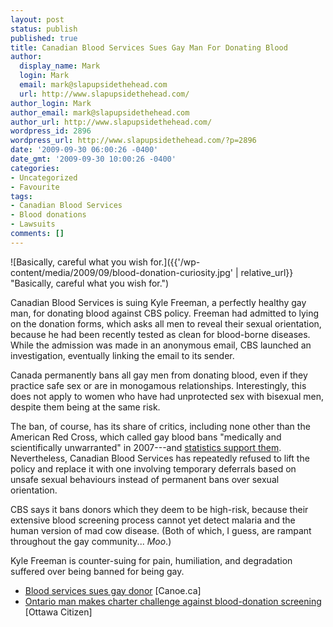 ```yaml
---
layout: post
status: publish
published: true
title: Canadian Blood Services Sues Gay Man For Donating Blood
author:
  display_name: Mark
  login: Mark
  email: mark@slapupsidethehead.com
  url: http://www.slapupsidethehead.com/
author_login: Mark
author_email: mark@slapupsidethehead.com
author_url: http://www.slapupsidethehead.com/
wordpress_id: 2896
wordpress_url: http://www.slapupsidethehead.com/?p=2896
date: '2009-09-30 06:00:26 -0400'
date_gmt: '2009-09-30 10:00:26 -0400'
categories:
- Uncategorized
- Favourite
tags:
- Canadian Blood Services
- Blood donations
- Lawsuits
comments: []
---
```

![Basically, careful what you wish for.]({{'/wp-content/media/2009/09/blood-donation-curiosity.jpg' | relative_url}} "Basically, careful what you wish for.")

Canadian Blood Services is suing Kyle Freeman, a perfectly healthy gay man, for donating blood against CBS policy. Freeman had admitted to lying on the donation forms, which asks all men to reveal their sexual orientation, because he had been recently tested as clean for blood-borne diseases. While the admission was made in an anonymous email, CBS launched an investigation, eventually linking the email to its sender.

Canada permanently bans all gay men from donating blood, even if they practice safe sex or are in monogamous relationships. Interestingly, this does not apply to women who have had unprotected sex with bisexual men, despite them being at the same risk.

The ban, of course, has its share of critics, including none other than the American Red Cross, which called gay blood bans "medically and scientifically unwarranted" in 2007---and [statistics support them](http://www.slapupsidethehead.com/2008/05/russia-reverses-gay-blood-ban-canada-still-lags/ "Russia realizes it. Why doesn't Canada?"). Nevertheless, Canadian Blood Services has repeatedly refused to lift the policy and replace it with one involving temporary deferrals based on unsafe sexual behaviours instead of permanent bans over sexual orientation.

CBS says it bans donors which they deem to be high-risk, because their extensive blood screening process cannot yet detect malaria and the human version of mad cow disease. (Both of which, I guess, are rampant throughout the gay community... _Moo_.)

Kyle Freeman is counter-suing for pain, humiliation, and degradation suffered over being banned for being gay.

- [Blood services sues gay donor](http://cnews.canoe.ca/CNEWS/Canada/2009/09/28/11181301.html) [Canoe.ca]
- [Ontario man makes charter challenge against blood-donation screening](http://www.ottawacitizen.com/health/Ontario+makes+charter+challenge+against+blood+donation+screening/2043811/story.html) [Ottawa Citizen]
